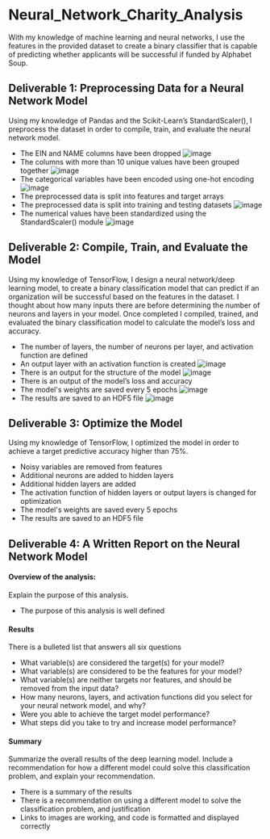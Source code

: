 # Neural_Network_Charity_Analysis
With my knowledge of machine learning and neural networks, I use the features in the provided dataset to create a binary classifier that is capable of predicting whether applicants will be successful if funded by Alphabet Soup.
## Deliverable 1: Preprocessing Data for a Neural Network Model
Using my knowledge of Pandas and the Scikit-Learn’s StandardScaler(), I preprocess the dataset in order to compile, train, and evaluate the neural network model.
- The EIN and NAME columns have been dropped
![image](https://user-images.githubusercontent.com/96395120/165874857-17e08202-dc2f-4222-a663-5af22862d689.png)
- The columns with more than 10 unique values have been grouped together
![image](https://user-images.githubusercontent.com/96395120/165875419-b12a15d7-e19f-4895-851f-25b71e0ff3f8.png)
- The categorical variables have been encoded using one-hot encoding
![image](https://user-images.githubusercontent.com/96395120/165875511-a05de955-764a-45b2-bb18-af164d6f19b5.png)
- The preprocessed data is split into features and target arrays
- The preprocessed data is split into training and testing datasets
![image](https://user-images.githubusercontent.com/96395120/165875606-0309cd74-a1b2-46ea-a580-2a541bf7d39c.png)
- The numerical values have been standardized using the StandardScaler() module
![image](https://user-images.githubusercontent.com/96395120/165875670-d8c0347e-eb69-4128-83fc-232f2387fae2.png)
## Deliverable 2: Compile, Train, and Evaluate the Model
Using my knowledge of TensorFlow, I design a neural network/deep learning model, to create a binary classification model that can predict if an organization will be successful based on the features in the dataset. I thought about how many inputs there are before determining the number of neurons and layers in your model. Once completed I compiled, trained, and evaluated the binary classification model to calculate the model’s loss and accuracy.
- The number of layers, the number of neurons per layer, and activation function are defined
- An output layer with an activation function is created
![image](https://user-images.githubusercontent.com/96395120/165875893-0f67cb8d-ce00-4ca9-a91e-24e110b9e364.png)
- There is an output for the structure of the model
![image](https://user-images.githubusercontent.com/96395120/165876235-8b458e8a-62cc-49ed-89e6-0dde77bf79e0.png)
- There is an output of the model’s loss and accuracy
- The model's weights are saved every 5 epochs
![image](https://user-images.githubusercontent.com/96395120/165876290-c41f6e06-bf66-4833-aeb5-b5907fb3e9d7.png)
- The results are saved to an HDF5 file
![image](https://user-images.githubusercontent.com/96395120/165876483-27bbbacc-deee-4185-a306-f492a7edc2d8.png)
## Deliverable 3: Optimize the Model
Using my knowledge of TensorFlow, I optimized the model in order to achieve a target predictive accuracy higher than 75%. 
- Noisy variables are removed from features
- Additional neurons are added to hidden layers
- Additional hidden layers are added
- The activation function of hidden layers or output layers is changed for optimization
- The model's weights are saved every 5 epochs
- The results are saved to an HDF5 file
## Deliverable 4: A Written Report on the Neural Network Model
#### Overview of the analysis: 
Explain the purpose of this analysis.
 - The purpose of this analysis is well defined
#### Results
There is a bulleted list that answers all six questions
- What variable(s) are considered the target(s) for your model?
- What variable(s) are considered to be the features for your model?
- What variable(s) are neither targets nor features, and should be removed from the input data?
- How many neurons, layers, and activation functions did you select for your neural network model, and why?
- Were you able to achieve the target model performance?
- What steps did you take to try and increase model performance?
#### Summary
Summarize the overall results of the deep learning model. Include a recommendation for how a different model could solve this classification problem, and explain your recommendation.
- There is a summary of the results
- There is a recommendation on using a different model to solve the classification problem, and justification
- Links to images are working, and code is formatted and displayed correctly
